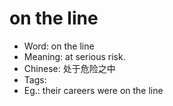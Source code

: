 # on the line

- Word: on the line
- Meaning: at serious risk.
- Chinese: 处于危险之中
- Tags: 
- Eg.: their careers were on the line
